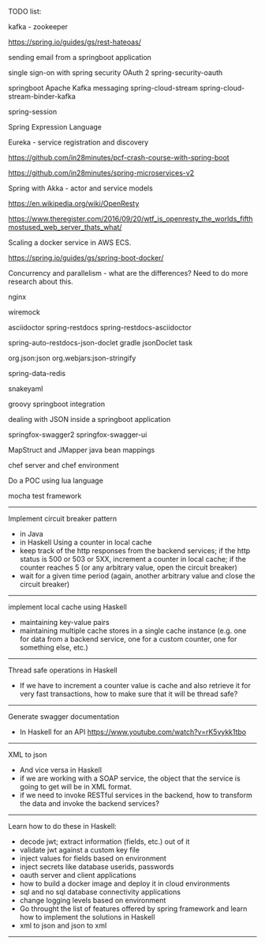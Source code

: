 TODO list:

kafka - zookeeper

https://spring.io/guides/gs/rest-hateoas/

sending email from a springboot application

single sign-on with spring security OAuth 2
spring-security-oauth

springboot Apache Kafka messaging
spring-cloud-stream
spring-cloud-stream-binder-kafka

spring-session

Spring Expression Language

Eureka - service registration and discovery

https://github.com/in28minutes/pcf-crash-course-with-spring-boot

https://github.com/in28minutes/spring-microservices-v2

Spring with Akka - actor and service models

https://en.wikipedia.org/wiki/OpenResty

https://www.theregister.com/2016/09/20/wtf_is_openresty_the_worlds_fifthmostused_web_server_thats_what/

Scaling a docker service in AWS ECS.

https://spring.io/guides/gs/spring-boot-docker/

Concurrency and parallelism - what are the differences? Need to do more research about this.

nginx

wiremock

asciidoctor
spring-restdocs
spring-restdocs-asciidoctor

spring-auto-restdocs-json-doclet
gradle jsonDoclet task

org.json:json
org.webjars:json-stringify

spring-data-redis

snakeyaml

groovy springboot integration

dealing with JSON inside a springboot application

springfox-swagger2
springfox-swagger-ui

MapStruct and JMapper java bean mappings

chef server and chef environment

Do a POC using lua language

mocha test framework


------------------
Implement circuit breaker pattern
- in Java
- in Haskell
Using a counter in local cache
- keep track of the http responses from the backend services; if the http status is 500 or 503 or 5XX, increment a counter in local cache; if the counter reaches 5 (or any arbitrary value, open the circuit breaker)
- wait for a given time period (again, another arbitrary value and close the circuit breaker)
------------------
implement local cache using Haskell
- maintaining key-value pairs
- maintaining multiple cache stores in a single cache instance (e.g. one for data from a backend service, one for a custom counter, one for something else, etc.)
------------------
Thread safe operations in Haskell
- If we have to increment a counter value is cache and also retrieve it for very fast transactions, how to make sure that it will be thread safe?
------------------
Generate swagger documentation
- In Haskell for an API
https://www.youtube.com/watch?v=rK5vykk1tbo
------------------
XML to json
- And vice versa in Haskell
- if we are working with a SOAP service, the object that the service is going to get will be in XML format.
- if we need to invoke RESTful services in the backend, how to transform the data and invoke the backend services?
------------------
Learn how to do these in Haskell:
- decode jwt; extract information (fields, etc.) out of it
- validate jwt against a custom key file
- inject values for fields based on environment
- inject secrets like database userids, passwords
- oauth server and client applications
- how to build a docker image and deploy it in cloud environments
- sql and no sql database connectivity applications
- change logging levels based on environment
- Go throught the list of features offered by spring framework and learn how to implement the solutions in Haskell
- xml to json and json to xml
------------------